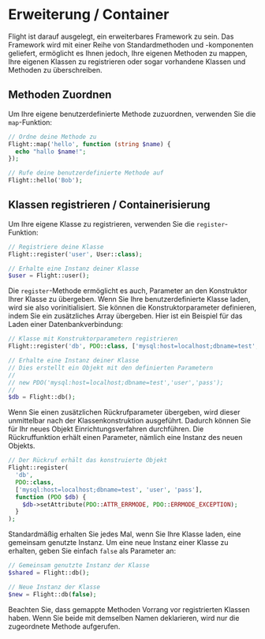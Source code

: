 # Erweiterung / Container

Flight ist darauf ausgelegt, ein erweiterbares Framework zu sein. Das Framework wird mit einer Reihe von Standardmethoden und -komponenten geliefert, ermöglicht es Ihnen jedoch, Ihre eigenen Methoden zu mappen, Ihre eigenen Klassen zu registrieren oder sogar vorhandene Klassen und Methoden zu überschreiben.

## Methoden Zuordnen

Um Ihre eigene benutzerdefinierte Methode zuzuordnen, verwenden Sie die `map`-Funktion:

```php
// Ordne deine Methode zu
Flight::map('hello', function (string $name) {
  echo "hallo $name!";
});

// Rufe deine benutzerdefinierte Methode auf
Flight::hello('Bob');
```

## Klassen registrieren / Containerisierung

Um Ihre eigene Klasse zu registrieren, verwenden Sie die `register`-Funktion:

```php
// Registriere deine Klasse
Flight::register('user', User::class);

// Erhalte eine Instanz deiner Klasse
$user = Flight::user();
```

Die `register`-Methode ermöglicht es auch, Parameter an den Konstruktor Ihrer Klasse zu übergeben. Wenn Sie Ihre benutzerdefinierte Klasse laden, wird sie also vorinitialisiert. Sie können die Konstruktorparameter definieren, indem Sie ein zusätzliches Array übergeben. Hier ist ein Beispiel für das Laden einer Datenbankverbindung:

```php
// Klasse mit Konstruktorparametern registrieren
Flight::register('db', PDO::class, ['mysql:host=localhost;dbname=test', 'user', 'pass']);

// Erhalte eine Instanz deiner Klasse
// Dies erstellt ein Objekt mit den definierten Parametern
//
// new PDO('mysql:host=localhost;dbname=test','user','pass');
//
$db = Flight::db();
```

Wenn Sie einen zusätzlichen Rückrufparameter übergeben, wird dieser unmittelbar nach der Klassenkonstruktion ausgeführt. Dadurch können Sie für Ihr neues Objekt Einrichtungsverfahren durchführen. Die Rückruffunktion erhält einen Parameter, nämlich eine Instanz des neuen Objekts.

```php
// Der Rückruf erhält das konstruierte Objekt
Flight::register(
  'db',
  PDO::class,
  ['mysql:host=localhost;dbname=test', 'user', 'pass'],
  function (PDO $db) {
    $db->setAttribute(PDO::ATTR_ERRMODE, PDO::ERRMODE_EXCEPTION);
  }
);
```

Standardmäßig erhalten Sie jedes Mal, wenn Sie Ihre Klasse laden, eine gemeinsam genutzte Instanz. Um eine neue Instanz einer Klasse zu erhalten, geben Sie einfach `false` als Parameter an:

```php
// Gemeinsam genutzte Instanz der Klasse
$shared = Flight::db();

// Neue Instanz der Klasse
$new = Flight::db(false);
```

Beachten Sie, dass gemappte Methoden Vorrang vor registrierten Klassen haben. Wenn Sie beide mit demselben Namen deklarieren, wird nur die zugeordnete Methode aufgerufen.